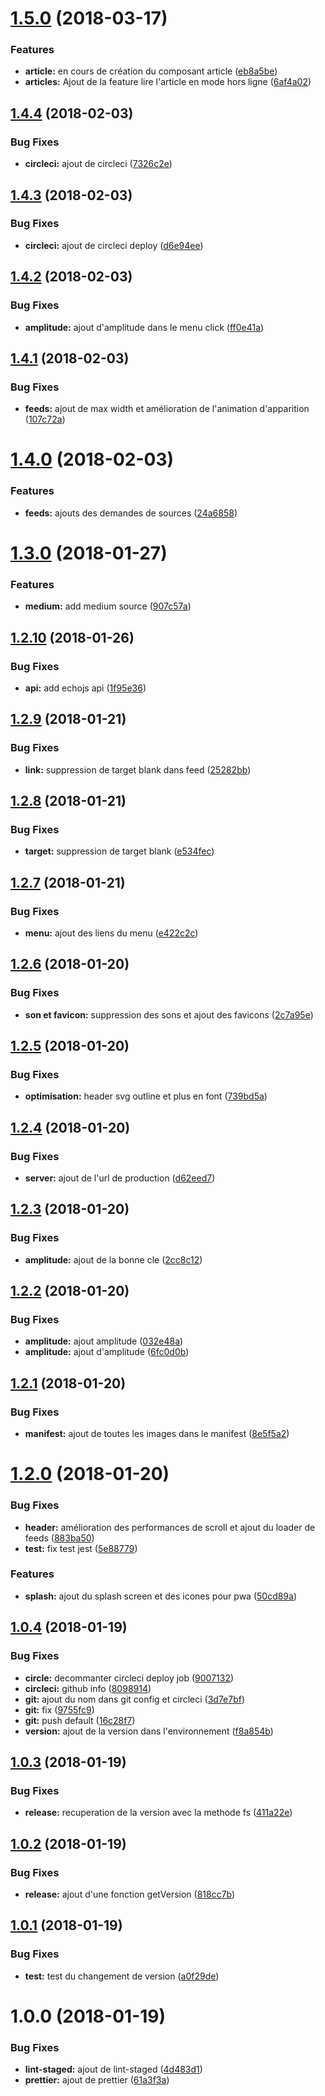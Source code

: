 <a name="1.5.0"></a>
# [1.5.0](https://github.com/jsjitsudotcom/www.jsjitsu.com/compare/v1.4.4...v1.5.0) (2018-03-17)


### Features

* **article:** en cours de création du composant article ([eb8a5be](https://github.com/jsjitsudotcom/www.jsjitsu.com/commit/eb8a5be))
* **articles:** Ajout de la feature lire l'article en mode hors ligne ([6af4a02](https://github.com/jsjitsudotcom/www.jsjitsu.com/commit/6af4a02))



<a name="1.4.4"></a>
## [1.4.4](https://github.com/jsjitsudotcom/www.jsjitsu.com/compare/v1.4.3...v1.4.4) (2018-02-03)


### Bug Fixes

* **circleci:** ajout de circleci ([7326c2e](https://github.com/jsjitsudotcom/www.jsjitsu.com/commit/7326c2e))



<a name="1.4.3"></a>
## [1.4.3](https://github.com/jsjitsudotcom/www.jsjitsu.com/compare/v1.4.2...v1.4.3) (2018-02-03)


### Bug Fixes

* **circleci:** ajout de circleci deploy ([d6e94ee](https://github.com/jsjitsudotcom/www.jsjitsu.com/commit/d6e94ee))



<a name="1.4.2"></a>
## [1.4.2](https://bitbucket.org/MarquesDev/jsjitsu-interface/compare/v1.4.1...v1.4.2) (2018-02-03)


### Bug Fixes

* **amplitude:** ajout d'amplitude dans le menu click ([ff0e41a](https://bitbucket.org/MarquesDev/jsjitsu-interface/commits/ff0e41a))



<a name="1.4.1"></a>
## [1.4.1](https://bitbucket.org/MarquesDev/jsjitsu-interface/compare/v1.4.0...v1.4.1) (2018-02-03)


### Bug Fixes

* **feeds:** ajout de max width et amélioration de l'animation d'apparition ([107c72a](https://bitbucket.org/MarquesDev/jsjitsu-interface/commits/107c72a))



<a name="1.4.0"></a>
# [1.4.0](https://bitbucket.org/MarquesDev/jsjitsu-interface/compare/v1.3.0...v1.4.0) (2018-02-03)


### Features

* **feeds:** ajouts des demandes de sources ([24a6858](https://bitbucket.org/MarquesDev/jsjitsu-interface/commits/24a6858))



<a name="1.3.0"></a>
# [1.3.0](https://bitbucket.org/MarquesDev/jsjitsu-interface/compare/v1.2.10...v1.3.0) (2018-01-27)


### Features

* **medium:** add medium source ([907c57a](https://bitbucket.org/MarquesDev/jsjitsu-interface/commits/907c57a))



<a name="1.2.10"></a>
## [1.2.10](https://bitbucket.org/MarquesDev/jsjitsu-interface/compare/v1.2.9...v1.2.10) (2018-01-26)


### Bug Fixes

* **api:** add echojs api ([1f95e36](https://bitbucket.org/MarquesDev/jsjitsu-interface/commits/1f95e36))



<a name="1.2.9"></a>
## [1.2.9](https://bitbucket.org/MarquesDev/jsjitsu-interface/compare/v1.2.8...v1.2.9) (2018-01-21)


### Bug Fixes

* **link:** suppression de target blank dans feed ([25282bb](https://bitbucket.org/MarquesDev/jsjitsu-interface/commits/25282bb))



<a name="1.2.8"></a>
## [1.2.8](https://bitbucket.org/MarquesDev/jsjitsu-interface/compare/v1.2.7...v1.2.8) (2018-01-21)


### Bug Fixes

* **target:** suppression de target blank ([e534fec](https://bitbucket.org/MarquesDev/jsjitsu-interface/commits/e534fec))



<a name="1.2.7"></a>
## [1.2.7](https://bitbucket.org/MarquesDev/jsjitsu-interface/compare/v1.2.6...v1.2.7) (2018-01-21)


### Bug Fixes

* **menu:** ajout des liens du menu ([e422c2c](https://bitbucket.org/MarquesDev/jsjitsu-interface/commits/e422c2c))



<a name="1.2.6"></a>
## [1.2.6](https://bitbucket.org/MarquesDev/jsjitsu-interface/compare/v1.2.5...v1.2.6) (2018-01-20)


### Bug Fixes

* **son et favicon:** suppression des sons et ajout des favicons ([2c7a95e](https://bitbucket.org/MarquesDev/jsjitsu-interface/commits/2c7a95e))



<a name="1.2.5"></a>
## [1.2.5](https://bitbucket.org/MarquesDev/jsjitsu-interface/compare/v1.2.4...v1.2.5) (2018-01-20)


### Bug Fixes

* **optimisation:** header svg outline et plus en font ([739bd5a](https://bitbucket.org/MarquesDev/jsjitsu-interface/commits/739bd5a))



<a name="1.2.4"></a>
## [1.2.4](https://bitbucket.org/MarquesDev/jsjitsu-interface/compare/v1.2.3...v1.2.4) (2018-01-20)


### Bug Fixes

* **server:** ajout de l'url de production ([d62eed7](https://bitbucket.org/MarquesDev/jsjitsu-interface/commits/d62eed7))



<a name="1.2.3"></a>
## [1.2.3](https://bitbucket.org/MarquesDev/jsjitsu-interface/compare/v1.2.2...v1.2.3) (2018-01-20)


### Bug Fixes

* **amplitude:** ajout de la bonne cle ([2cc8c12](https://bitbucket.org/MarquesDev/jsjitsu-interface/commits/2cc8c12))



<a name="1.2.2"></a>
## [1.2.2](https://bitbucket.org/MarquesDev/jsjitsu-interface/compare/v1.2.1...v1.2.2) (2018-01-20)


### Bug Fixes

* **amplitude:** ajout amplitude ([032e48a](https://bitbucket.org/MarquesDev/jsjitsu-interface/commits/032e48a))
* **amplitude:** ajout d'amplitude ([6fc0d0b](https://bitbucket.org/MarquesDev/jsjitsu-interface/commits/6fc0d0b))



<a name="1.2.1"></a>
## [1.2.1](https://bitbucket.org/MarquesDev/jsjitsu-interface/compare/v1.2.0...v1.2.1) (2018-01-20)


### Bug Fixes

* **manifest:** ajout de toutes les images dans le manifest ([8e5f5a2](https://bitbucket.org/MarquesDev/jsjitsu-interface/commits/8e5f5a2))



<a name="1.2.0"></a>
# [1.2.0](https://bitbucket.org/MarquesDev/jsjitsu-interface/compare/v1.0.4...v1.2.0) (2018-01-20)


### Bug Fixes

* **header:** amélioration des performances de scroll et ajout du loader de feeds ([883ba50](https://bitbucket.org/MarquesDev/jsjitsu-interface/commits/883ba50))
* **test:** fix test jest ([5e88779](https://bitbucket.org/MarquesDev/jsjitsu-interface/commits/5e88779))


### Features

* **splash:** ajout du splash screen et des icones pour pwa ([50cd89a](https://bitbucket.org/MarquesDev/jsjitsu-interface/commits/50cd89a))



<a name="1.0.4"></a>
## [1.0.4](https://bitbucket.org/MarquesDev/jsjitsu-interface/compare/v1.0.3...v1.0.4) (2018-01-19)


### Bug Fixes

* **circle:** decommanter circleci deploy job ([9007132](https://bitbucket.org/MarquesDev/jsjitsu-interface/commits/9007132))
* **circleci:** github info ([8098914](https://bitbucket.org/MarquesDev/jsjitsu-interface/commits/8098914))
* **git:** ajout du nom dans git config et circleci ([3d7e7bf](https://bitbucket.org/MarquesDev/jsjitsu-interface/commits/3d7e7bf))
* **git:** fix ([9755fc9](https://bitbucket.org/MarquesDev/jsjitsu-interface/commits/9755fc9))
* **git:** push default ([16c28f7](https://bitbucket.org/MarquesDev/jsjitsu-interface/commits/16c28f7))
* **version:** ajout de la version dans l'environnement ([f8a854b](https://bitbucket.org/MarquesDev/jsjitsu-interface/commits/f8a854b))



<a name="1.0.3"></a>
## [1.0.3](https://bitbucket.org/MarquesDev/jsjitsu-interface/compare/v1.0.2...v1.0.3) (2018-01-19)


### Bug Fixes

* **release:** recuperation de la version avec la methode fs ([411a22e](https://bitbucket.org/MarquesDev/jsjitsu-interface/commits/411a22e))



<a name="1.0.2"></a>
## [1.0.2](https://bitbucket.org/MarquesDev/jsjitsu-interface/compare/v1.0.1...v1.0.2) (2018-01-19)


### Bug Fixes

* **release:** ajout d'une fonction getVersion ([818cc7b](https://bitbucket.org/MarquesDev/jsjitsu-interface/commits/818cc7b))



<a name="1.0.1"></a>
## [1.0.1](https://bitbucket.org/MarquesDev/jsjitsu-interface/compare/v1.0.0...v1.0.1) (2018-01-19)


### Bug Fixes

* **test:** test du changement de version ([a0f29de](https://bitbucket.org/MarquesDev/jsjitsu-interface/commits/a0f29de))



<a name="1.0.0"></a>
# 1.0.0 (2018-01-19)


### Bug Fixes

* **lint-staged:** ajout de lint-staged ([4d483d1](https://bitbucket.org/MarquesDev/jsjitsu-interface/commits/4d483d1))
* **prettier:** ajout de prettier ([61a3f3a](https://bitbucket.org/MarquesDev/jsjitsu-interface/commits/61a3f3a))



